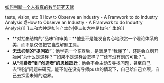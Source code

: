 [如何判断一个人有真的数学研究天赋](https://www.zhihu.com/question/1941469173294294482/answer/1941906580728686211) 

taste, vision, etc
[[How to Observe an Industry - A Framwork to do Industry Analysis|@How to Observe an Industry - A Framwork to do Industry Analysis]] 
[[三和大神是如何产生的|@三和大神是如何产生的]] 

- **对抽象结构的“品味”和审美：**他是不是能发自内心地欣赏一个理论体系的美，而不是仅仅把它当成解题工具。
- **无法抑制的“提问欲”**：他学完一个东西后，是满足于“我懂了”，还是会立刻开始问“为什么是这样？”“如果不是这样会怎样？”“还有没有别的可能？”。
- **从“消费者”到“创造者”的思维跃迁**：他会不会主动去寻找问题，甚至自己去“制造”问题来研究。能不能在没有导师push的情况下，自己给自己立项，自己去探索未知的边界。
